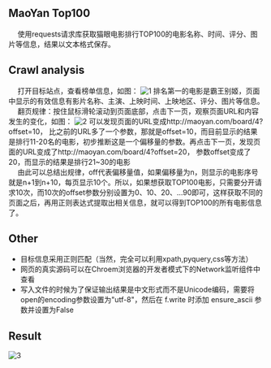 ## MaoYan Top100
&emsp; 使用requests请求库获取猫眼电影排行TOP100的电影名称、时间、评分、图片等信息，结果以文本格式保存。

## Crawl analysis
&emsp; 打开目标站点，查看榜单信息，如图：
![1](https://qiniu.cuiqingcai.com/wp-content/uploads/2018/02/3-11.jpg)
排名第一的电影是霸王别姬，页面中显示的有效信息有影片名称、主演、上映时间、上映地区、评分、图片等信息。   
&emsp; 翻页规律：按住鼠标滑轮滚动到页面底部，点击下一页，观察页面URL和内容发生的变化，如图：
![2](https://qiniu.cuiqingcai.com/wp-content/uploads/2018/02/3-12.jpg)
可以发现页面的URL变成http://maoyan.com/board/4?offset=10， 比之前的URL多了一个参数，那就是offset=10，而目前显示的结果是排行11-20名的电影，初步推断这是一个偏移量的参数。再点击下一页，发现页面的URL变成了http://maoyan.com/board/4?offset=20， 参数offset变成了20，而显示的结果是排行21~30的电影  
&emsp; 由此可以总结出规律，off代表偏移量值，如果偏移量为n，则显示的电影序号就是n+1到n+10，每页显示10个。所以，如果想获取TOP100电影，只需要分开请求10次，而10次的offset参数分别设置为0、10、20、…90即可，这样获取不同的页面之后，再用正则表达式提取出相关信息，就可以得到TOP100的所有电影信息了。

## Other
+ 目标信息采用正则匹配（当然，完全可以利用xpath,pyquery,css等方法）
+ 网页的真实源码可以在Chroem浏览器的开发者模式下的Network监听组件中查看
+ 写入文件的时候为了保证输出结果是中文形式而不是Unicode编码，需要将open的encoding参数设置为"utf-8"，然后在 f.write 时添加 ensure_ascii 参数并设置为False

## Result
![3](https://qiniu.cuiqingcai.com/wp-content/uploads/2018/02/3-15.jpg)
